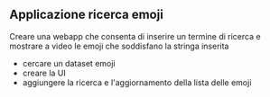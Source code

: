 
## Applicazione ricerca emoji

Creare una webapp che consenta di inserire un termine di ricerca e mostrare a video le emoji che soddisfano la stringa inserita

- cercare un dataset emoji
- creare la UI
- aggiungere la ricerca e l'aggiornamento della lista delle emoji
